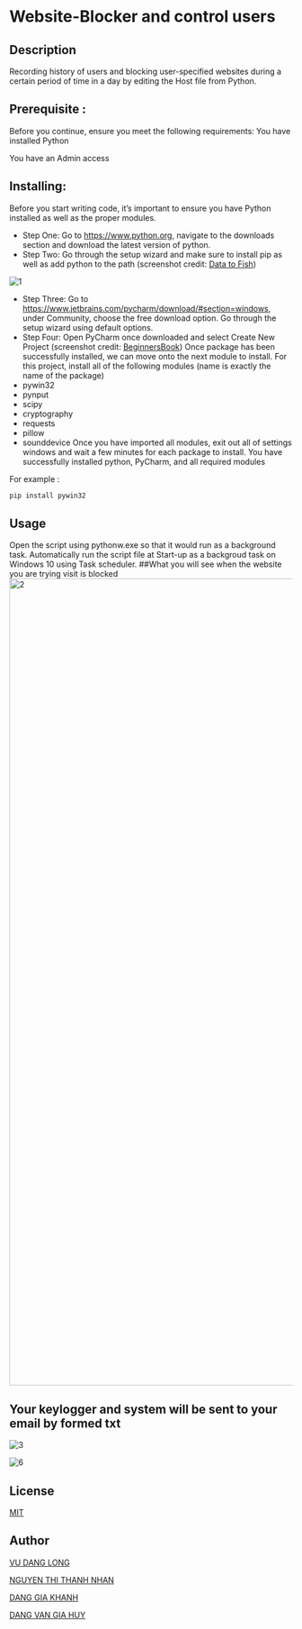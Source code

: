 # Website-Blocker and control users
## Description
Recording history of users and blocking user-specified websites during a certain period of time in a day by editing the Host file from Python.

## Prerequisite :
Before you continue, ensure you meet the following requirements:
You have installed Python

You have an Admin access

## Installing: 
Before you start writing code, it’s important to ensure you have Python installed as well as the proper modules.
- Step One: Go to https://www.python.org, navigate to the downloads section and download the latest version of
python.
- Step Two: Go through the setup wizard and make sure to install pip as well as add python to the path (screenshot
credit: [Data to Fish](https://datatofish.com/add-python-to-windows-path/)) 
 
 ![1](https://user-images.githubusercontent.com/65530922/88759169-5d5d9300-d194-11ea-9cf3-70f8ca4889c5.png)

- Step Three: Go to https://www.jetbrains.com/pycharm/download/#section=windows, under Community, choose
the free download option. Go through the setup wizard using default options.
- Step Four: Open PyCharm once downloaded and select Create New Project (screenshot credit: [BeginnersBook](https://datatofish.com/add-python-to-windows-path/)) 
Once package has been successfully installed, we can move onto the next module to install.
For this project, install all of the following modules (name is exactly the name of the
package)
- pywin32
- pynput
- scipy
- cryptography
- requests
- pillow
- sounddevice
Once you have imported all modules, exit out all of settings windows and wait a few minutes for each package to
install.
You have successfully installed python, PyCharm, and all required modules

For example : 
```bash
pip install pywin32
```


## Usage

Open the script using pythonw.exe so that it would run as a background task.
Automatically run the script file at Start-up as a backgroud task on Windows 10 using Task scheduler.
##What you will see when the website you are trying visit is blocked
<img width="1433" alt="2" src="https://user-images.githubusercontent.com/65530922/88759196-723a2680-d194-11ea-9212-cd101315d506.png">

## Your keylogger and system will be sent to your email by formed txt 
![3](https://user-images.githubusercontent.com/65530922/88759225-7fefac00-d194-11ea-8fa8-a6317d4d6ff5.png)


![6](https://user-images.githubusercontent.com/65530922/88759324-b4fbfe80-d194-11ea-9742-fdaba22b6e4c.png)



## License
[MIT](https://choosealicense.com/licenses/mit/)
## Author 
[VU DANG LONG](https://www.facebook.com/longgggg00)

[NGUYEN THI THANH NHAN](https://www.facebook.com/thanhnhannguyenld)

[DANG GIA KHANH](https://www.facebook.com/profile.php?id=100037090365534)

[DANG VAN GIA HUY](https://www.facebook.com/HiImRio/)


